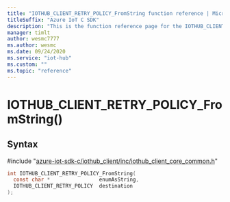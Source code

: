 ```yaml
---                             
title: "IOTHUB_CLIENT_RETRY_POLICY_FromString function reference | Microsoft Docs" 
titleSuffix: "Azure IoT C SDK"            
description: "This is the function reference page for the IOTHUB_CLIENT_RETRY_POLICY_FromString() function in the Azure IoT C SDK. This SDK is used with Azure IoT Hub and Azure IoT Hub Device Provisioning Service"            
manager: timlt                 
author: wesmc7777              
ms.author: wesmc               
ms.date: 09/24/2020                    
ms.service: "iot-hub"             
ms.custom: ""                
ms.topic: "reference"        
---                            
```


# IOTHUB_CLIENT_RETRY_POLICY_FromString()

## Syntax

\#include "[azure-iot-sdk-c/iothub_client/inc/iothub_client_core_common.h](../iothub-client-core-common-h.md)"  
```C
int IOTHUB_CLIENT_RETRY_POLICY_FromString(
  const char *                enumAsString,
  IOTHUB_CLIENT_RETRY_POLICY  destination
);
```

